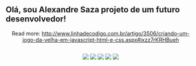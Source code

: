 ## Olá, sou Alexandre Saza projeto de um futuro desenvolvedor!
<div align="center">

  <DOCTYPE html>
<html>
<head>
    <link rel="stylesheet" type="text/css" href="estilo.css"/>   
    <script type="text/javascript" src="http://code.jquery.com/jquery-1.7.2.min.js"></script>
    <script type="text/javascript" src="script.js"></script>
</head>
<body>
        <div id="jogo">
            <div class="linha">
                <div class="casa" id="casa1"></div>
                <div class="casa" id="casa2"></div>
                <div class="casa" id="casa3"></div>
            </div>
            <div class="linha">
                <div class="casa" id="casa4"></div>
                <div class="casa" id="casa5"></div>
                <div class="casa" id="casa6"></div>
            </div>
            <div class="linha">
                <div class="casa" id="casa7"></div>
                <div class="casa" id="casa8"></div>
                <div class="casa" id="casa9"></div>
            </div>
        </div>
        <div id="resultado"></div>
</body>
</html>


Read more: http://www.linhadecodigo.com.br/artigo/3506/criando-um-jogo-da-velha-em-javascript-html-e-css.aspx#ixzz7rKRHBueh
  
  ##
 
<div align="center"> 
  <a href="https://www.youtube.com/channel/UCpizX4uojyq0ugvz8uHfi9w" target="_blank"><img src="https://img.shields.io/badge/YouTube-FF0000?style=for-the-badge&logo=youtube&logoColor=white" target="_blank"></a>
  <a href="https://www.instagram.com/alexandre_saza" target="_blank"><img src="https://img.shields.io/badge/-Instagram-%23E4405F?style=for-the-badge&logo=instagram&logoColor=white" target="_blank"></a>
  <a href=mailto:aperreira495@gmail.com "><img src="https://img.shields.io/badge/-Gmail-%23333?style=for-the-badge&logo=gmail&logoColor=white" target="_blank"></a>
  <a href="https://www.linkedin.com/in/alexandre-pereira-de-saza-7bb357184/" target="_blank" rel="noopener noreferrer"><img src="https://img.shields.io/badge/-LinkedIn-%230077B5?style=for-the-badge&logo=linkedin&logoColor=white" target="_blank"></a> 
  <a href="https://api.whatsapp.com/send?phone=5562985450278&text=Ol%C3%A1%20Alexandre%20Tudo%20bem%3F%0AVim%20pelo%20github" target="_blank"><img src="https://img.shields.io/badge/WhatsApp-25D366?style=for-the-badge&logo=whatsapp&logoColor=white" target="_blank"></a>
</div>
